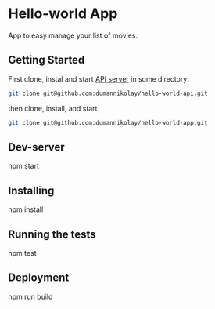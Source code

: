# Hello-world App

App to easy manage your list of movies.

## Getting Started
First clone, instal and start [API server](https://github.com/dumannikolay/hello-world-api) in some directory:
```sh
git clone git@github.com:dumannikolay/hello-world-api.git
```
then clone, install, and start 
```sh
git clone git@github.com:dumannikolay/hello-world-app.git
```
## Dev-server

npm start

## Installing

npm install

## Running the tests

npm test

## Deployment

npm run build

